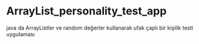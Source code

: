 # ArrayList_personality_test_app
java da ArrayListler ve random değerler kullanarak ufak çaplı bir kişilik testi uygulaması  
